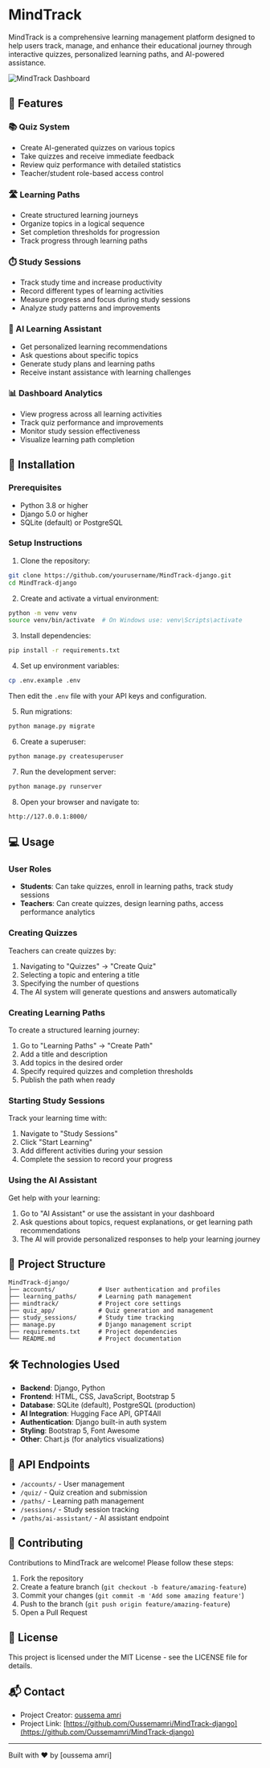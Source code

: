 # MindTrack

MindTrack is a comprehensive learning management platform designed to help users track, manage, and enhance their educational journey through interactive quizzes, personalized learning paths, and AI-powered assistance.

![MindTrack Dashboard](https://img.freepik.com/free-vector/online-learning-isometric-concept_1284-17947.jpg)

## 🌟 Features

### 📚 Quiz System
- Create AI-generated quizzes on various topics
- Take quizzes and receive immediate feedback
- Review quiz performance with detailed statistics
- Teacher/student role-based access control

### 🛣️ Learning Paths
- Create structured learning journeys
- Organize topics in a logical sequence
- Set completion thresholds for progression
- Track progress through learning paths

### ⏱️ Study Sessions
- Track study time and increase productivity
- Record different types of learning activities
- Measure progress and focus during study sessions
- Analyze study patterns and improvements

### 🤖 AI Learning Assistant
- Get personalized learning recommendations
- Ask questions about specific topics
- Generate study plans and learning paths
- Receive instant assistance with learning challenges

### 📊 Dashboard Analytics
- View progress across all learning activities
- Track quiz performance and improvements
- Monitor study session effectiveness
- Visualize learning path completion

## 🚀 Installation

### Prerequisites
- Python 3.8 or higher
- Django 5.0 or higher
- SQLite (default) or PostgreSQL

### Setup Instructions

1. Clone the repository:
```bash
git clone https://github.com/yourusername/MindTrack-django.git
cd MindTrack-django
```

2. Create and activate a virtual environment:
```bash
python -m venv venv
source venv/bin/activate  # On Windows use: venv\Scripts\activate
```

3. Install dependencies:
```bash
pip install -r requirements.txt
```

4. Set up environment variables:
```bash
cp .env.example .env
```
Then edit the `.env` file with your API keys and configuration.

5. Run migrations:
```bash
python manage.py migrate
```

6. Create a superuser:
```bash
python manage.py createsuperuser
```

7. Run the development server:
```bash
python manage.py runserver
```

8. Open your browser and navigate to:
```
http://127.0.0.1:8000/
```

## 💻 Usage

### User Roles
- **Students**: Can take quizzes, enroll in learning paths, track study sessions
- **Teachers**: Can create quizzes, design learning paths, access performance analytics

### Creating Quizzes
Teachers can create quizzes by:
1. Navigating to "Quizzes" → "Create Quiz"
2. Selecting a topic and entering a title
3. Specifying the number of questions
4. The AI system will generate questions and answers automatically

### Creating Learning Paths
To create a structured learning journey:
1. Go to "Learning Paths" → "Create Path"
2. Add a title and description
3. Add topics in the desired order
4. Specify required quizzes and completion thresholds
5. Publish the path when ready

### Starting Study Sessions
Track your learning time with:
1. Navigate to "Study Sessions"
2. Click "Start Learning"
3. Add different activities during your session
4. Complete the session to record your progress

### Using the AI Assistant
Get help with your learning:
1. Go to "AI Assistant" or use the assistant in your dashboard
2. Ask questions about topics, request explanations, or get learning path recommendations
3. The AI will provide personalized responses to help your learning journey

## 🧩 Project Structure

```
MindTrack-django/
├── accounts/            # User authentication and profiles
├── learning_paths/      # Learning path management
├── mindtrack/           # Project core settings
├── quiz_app/            # Quiz generation and management
├── study_sessions/      # Study time tracking
├── manage.py            # Django management script
├── requirements.txt     # Project dependencies
└── README.md            # Project documentation
```

## 🛠️ Technologies Used

- **Backend**: Django, Python
- **Frontend**: HTML, CSS, JavaScript, Bootstrap 5
- **Database**: SQLite (default), PostgreSQL (production)
- **AI Integration**: Hugging Face API, GPT4All
- **Authentication**: Django built-in auth system
- **Styling**: Bootstrap 5, Font Awesome
- **Other**: Chart.js (for analytics visualizations)

## 🔄 API Endpoints

- `/accounts/` - User management
- `/quiz/` - Quiz creation and submission
- `/paths/` - Learning path management
- `/sessions/` - Study session tracking
- `/paths/ai-assistant/` - AI assistant endpoint

## 🤝 Contributing

Contributions to MindTrack are welcome! Please follow these steps:

1. Fork the repository
2. Create a feature branch (`git checkout -b feature/amazing-feature`)
3. Commit your changes (`git commit -m 'Add some amazing feature'`)
4. Push to the branch (`git push origin feature/amazing-feature`)
5. Open a Pull Request

## 📝 License

This project is licensed under the MIT License - see the LICENSE file for details.

## 📬 Contact

- Project Creator: [oussema amri](oussema9100@gmail.com)
- Project Link: [https://github.com/Oussemamri/MindTrack-django](https://github.com/Oussemamri/MindTrack-django)

---

Built with ❤️ by [oussema amri]
